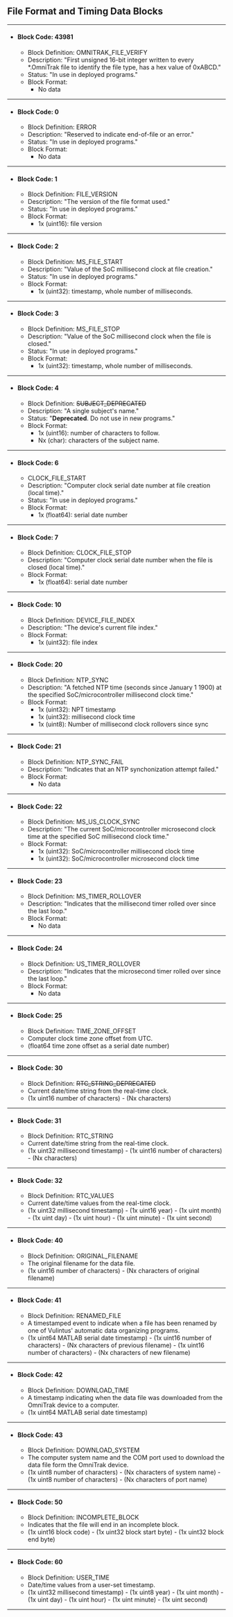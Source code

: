 ## File Format and Timing Data Blocks

---

* #### Block Code: 43981
  * Block Definition: OMNITRAK_FILE_VERIFY
  * Description: "First unsigned 16-bit integer written to every *.OmniTrak file to identify the file type, has a hex value of 0xABCD."
  * Status: "In use in deployed programs."
  * Block Format:
    * No data

---

* #### Block Code: 0
  * Block Definition: ERROR
  * Description: "Reserved to indicate end-of-file or an error."
  * Status: "In use in deployed programs."
  * Block Format:
    * No data

---

* #### Block Code: 1
  * Block Definition: FILE_VERSION
  * Description: "The version of the file format used."
  * Status: "In use in deployed programs."
  * Block Format:
    * 1x (uint16): file version

---

* #### Block Code: 2
  * Block Definition: MS_FILE_START
  * Description: "Value of the SoC millisecond clock at file creation."
  * Status: "In use in deployed programs."
  * Block Format:
    * 1x (uint32): timestamp, whole number of milliseconds.

---

* #### Block Code: 3
  * Block Definition: MS_FILE_STOP
  * Description: "Value of the SoC millisecond clock when the file is closed."
  * Status: "In use in deployed programs."
  * Block Format:
    * 1x (uint32): timestamp, whole number of milliseconds.

---

* #### Block Code: 4
  * Block Definition: ~~SUBJECT_DEPRECATED~~
  * Description: "A single subject's name."
  * Status: "**Deprecated**. Do not use in new programs."
  * Block Format:
    * 1x (uint16): number of characters to follow.
    * Nx (char): characters of the subject name.

---

* #### Block Code: 6
  * CLOCK_FILE_START
  * Description: "Computer clock serial date number at file creation (local time)."
  * Status: "In use in deployed programs."
  * Block Format:
    * 1x (float64): serial date number
    
---

* #### Block Code: 7
  * Block Definition: CLOCK_FILE_STOP
  * Description: "Computer clock serial date number when the file is closed (local time)."
  * Block Format:
    * 1x (float64): serial date number
  
---

* #### Block Code: 10
  * Block Definition: DEVICE_FILE_INDEX
  * Description: "The device's current file index."
  * Block Format:
    * 1x (uint32): file index
  
---

* #### Block Code: 20
  * Block Definition: NTP_SYNC
  * Description: "A fetched NTP time (seconds since January 1 1900) at the specified SoC/microcontroller millisecond clock time."
  * Block Format:
    * 1x (uint32): NPT timestamp
    * 1x (uint32): millisecond clock time
    * 1x (uint8): Number of millisecond clock rollovers since sync
  
---

* #### Block Code: 21
  * Block Definition: NTP_SYNC_FAIL
  * Description: "Indicates that an NTP synchonization attempt failed."
  * Block Format:
    * No data
  
---

* #### Block Code: 22
  * Block Definition: MS_US_CLOCK_SYNC
  * Description: "The current SoC/microcontroller microsecond clock time at the specified SoC millisecond clock time."
  * Block Format:
    * 1x (uint32): SoC/microcontroller millisecond clock time
    * 1x (uint32): SoC/microcontroller microsecond clock time
  
---

* #### Block Code: 23
  * Block Definition: MS_TIMER_ROLLOVER
  * Description: "Indicates that the millisecond timer rolled over since the last loop."
  * Block Format:
    * No data
  
---

* #### Block Code: 24
  * Block Definition: US_TIMER_ROLLOVER
  * Description: "Indicates that the microsecond timer rolled over since the last loop."
  * Block Format:
    * No data
  
---

* #### Block Code: 25
  * Block Definition: TIME_ZONE_OFFSET
  * Computer clock time zone offset from UTC.
  * (float64 time zone offset as a serial date number)
  
---

* #### Block Code: 30
  * Block Definition: ~~RTC_STRING_DEPRECATED~~
  * Current date/time string from the real-time clock.
  * (1x uint16 number of characters) - (Nx characters)
  
---

* #### Block Code: 31
  * Block Definition: RTC_STRING
  * Current date/time string from the real-time clock.
  * (1x uint32 millisecond timestamp) - (1x uint16 number of characters) - (Nx characters)
  
---

* #### Block Code: 32
  * Block Definition: RTC_VALUES
  * Current date/time values from the real-time clock.
  * (1x uint32 millisecond timestamp) - (1x uint16  year) - (1x uint month) - (1x uint day) - (1x uint hour) - (1x uint minute) - (1x uint second)
  
---

* #### Block Code: 40
  * Block Definition: ORIGINAL_FILENAME
  * The original filename for the data file.
  * (1x uint16 number of characters) - (Nx characters of original filename)
  
---

* #### Block Code: 41
  * Block Definition: RENAMED_FILE
  * A timestamped event to indicate when a file has been renamed by one of Vulintus' automatic data organizing programs.
  * (1x uint64 MATLAB serial date timestamp) - (1x uint16 number of characters) - (Nx characters of previous filename) - (1x uint16 number of characters) - (Nx characters of new filename)
  
---

* #### Block Code: 42
  * Block Definition: DOWNLOAD_TIME
  * A timestamp indicating when the data file was downloaded from the OmniTrak device to a computer.
  * (1x uint64 MATLAB serial date timestamp)
  
---

* #### Block Code: 43
  * Block Definition: DOWNLOAD_SYSTEM
  * The computer system name and the COM port used to download the data file form the OmniTrak device.
  * (1x uint8 number of characters) - (Nx characters of system name) - (1x uint8 number of characters) - (Nx characters of port name)
  
---

* #### Block Code: 50
  * Block Definition: INCOMPLETE_BLOCK
  * Indicates that the file will end in an incomplete block.
  * (1x uint16 block code) - (1x uint32 block start byte) - (1x uint32 block end byte)
  
---

* #### Block Code: 60
  * Block Definition: USER_TIME
  * Date/time values from a user-set timestamp.
  * (1x uint32 millisecond timestamp) - (1x uint8 year) - (1x uint month) - (1x uint day) - (1x uint hour) - (1x uint minute) - (1x uint second)
    
---
